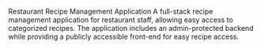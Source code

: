 Restaurant Recipe Management Application
A full-stack recipe management application for restaurant staff, allowing easy access to categorized recipes. The application includes an admin-protected backend while providing a publicly accessible front-end for easy recipe access.

